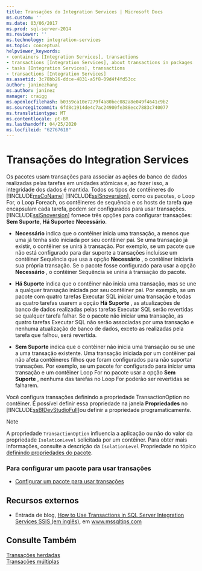 ```yaml
---
title: Transações do Integration Services | Microsoft Docs
ms.custom: ''
ms.date: 03/06/2017
ms.prod: sql-server-2014
ms.reviewer: ''
ms.technology: integration-services
ms.topic: conceptual
helpviewer_keywords:
- containers [Integration Services], transactions
- transactions [Integration Services], about transactions in packages
- tasks [Integration Services], transactions
- transactions [Integration Services]
ms.assetid: 3c78bb26-ddce-4831-a5f8-09d4f4fd53cc
author: janinezhang
ms.author: janinez
manager: craigg
ms.openlocfilehash: b0359ca10e7279f4a80bec082a8e049f4641c9b2
ms.sourcegitcommit: 6fd8c1914de4c7ac24900fe388ecc7883c740077
ms.translationtype: MT
ms.contentlocale: pt-BR
ms.lasthandoff: 04/25/2020
ms.locfileid: "62767618"
---
```

# <a name="integration-services-transactions"></a>Transações do Integration Services
  Os pacotes usam transações para associar as ações do banco de dados realizadas pelas tarefas em unidades atômicas e, ao fazer isso, a integridade dos dados é mantida. Todos os tipos de contêineres do [!INCLUDE[msCoName](../includes/msconame-md.md)] [!INCLUDE[ssISnoversion](../includes/ssisnoversion-md.md)], como os pacotes, o Loop For, o Loop Foreach, os contêineres de sequência e os hosts de tarefa que encapsulam cada tarefa, podem ser configurados para usar transações. [!INCLUDE[ssISnoversion](../includes/ssisnoversion-md.md)] fornece três opções para configurar transações: **Sem Suporte**, **Há Suporte**e **Necessário**.  
  
-   **Necessário** indica que o contêiner inicia uma transação, a menos que uma já tenha sido iniciada por seu contêiner pai. Se uma transação já existir, o contêiner se unirá à transação. Por exemplo, se um pacote que não está configurado para dar suporte a transações incluísse um contêiner Sequência que usa a opção **Necessário** , o contêiner iniciaria sua própria transação. Se o pacote fosse configurado para usar a opção **Necessário** , o contêiner Sequência se uniria à transação do pacote.  
  
-   **Há Suporte** indica que o contêiner não inicia uma transação, mas se une a qualquer transação iniciada por seu contêiner pai. Por exemplo, se um pacote com quatro tarefas Executar SQL iniciar uma transação e todas as quatro tarefas usarem a opção **Há Suporte** , as atualizações de banco de dados realizadas pelas tarefas Executar SQL serão revertidas se qualquer tarefa falhar. Se o pacote não iniciar uma transação, as quatro tarefas Executar SQL não serão associadas por uma transação e nenhuma atualização de banco de dados, exceto as realizadas pela tarefa que falhou, será revertida.  
  
-   **Sem Suporte** indica que o contêiner não inicia uma transação ou se une a uma transação existente. Uma transação iniciada por um contêiner pai não afeta contêineres filhos que foram configurados para não suportar transações. Por exemplo, se um pacote for configurado para iniciar uma transação e um contêiner Loop For no pacote usar a opção **Sem Suporte** , nenhuma das tarefas no Loop For poderão ser revertidas se falharem.  
  
 Você configura transações definindo a propriedade TransactionOption no contêiner. É possível definir essa propriedade na janela **Propriedades** no [!INCLUDE[ssBIDevStudioFull](../includes/ssbidevstudiofull-md.md)]ou definir a propriedade programaticamente.  
  
> [!NOTE]  
>  A propriedade `TransactionOption` influencia a aplicação ou não do valor da propriedade `IsolationLevel` solicitada por um contêiner. Para obter mais informações, consulte a descrição da `IsolationLevel` Propriedade no tópico [definindo propriedades do pacote](set-package-properties.md).  
  
### <a name="to-configure-a-package-to-use-transactions"></a>Para configurar um pacote para usar transações  
  
-   [Configurar um pacote para usar transações](../relational-databases/native-client-ole-db-transactions/transactions.md)  
  
## <a name="external-resources"></a>Recursos externos  
  
-   Entrada de blog, [How to Use Transactions in SQL Server Integration Services SSIS (em inglês)](https://go.microsoft.com/fwlink/?LinkId=157783), em www.mssqltips.com  
  
## <a name="see-also"></a>Consulte Também  
 [Transações herdadas](../../2014/integration-services/inherited-transactions.md)   
 [Transações múltiplas](../../2014/integration-services/multiple-transactions.md)  
  
  
